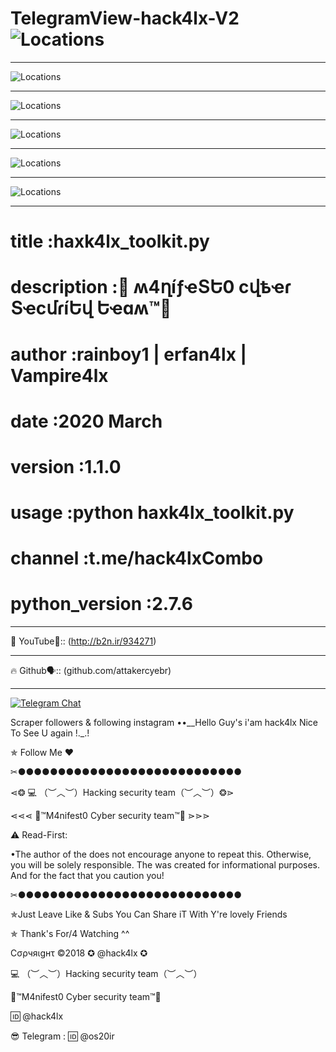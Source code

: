 # TelegramView-hack4lx-V2![Locations](https://github.com/attakercyebr/haxk4lx_toolkit/blob/master/levlogo.png) 

**********************************************************

![Locations](https://github.com/attakercyebr/haxk4lx_toolkit/blob/master/hack4l1x.png) 

**********************************************************
![Locations](https://github.com/attakercyebr/haxk4lx_toolkit/blob/master/hack4lx.png) 

**********************************************************

![Locations](https://github.com/attakercyebr/haxk4lx_toolkit/blob/master/hack4lx2.png) 

**********************************************************

![Locations](https://github.com/attakercyebr/haxk4lx_toolkit/blob/master/hack4lx3.png) 

**********************************************************
![Locations](https://github.com/attakercyebr/haxk4lx_toolkit/blob/master/hack4lx4.png) 

**********************************************************
# title           :haxk4lx_toolkit.py
# description     :👊 ʍ4ղíƒҽՏԵ0 ϲվҍҽɾ ՏҽϲմɾíԵվ Եҽɑʍ™💪
# author          :rainboy1 | erfan4lx | Vampire4lx
# date            :2020 March
# version         :1.1.0
# usage           :python haxk4lx_toolkit.py
# channel          :t.me/hack4lxCombo
# python_version  :2.7.6

**********************************************************

🦠 YouTube👣:: (http://b2n.ir/934271)
**********************************************************

🔥 Github🗣:: (github.com/attakercyebr)
**********************************************************

[![Telegram Chat](https://img.shields.io/badge/chat%20on-Telegram-blue.svg)](https://t.me/hack4lx)

Scraper followers & following instagram ••__Hello Guy's i'am hack4lx Nice To See U again !._.!

✯ Follow Me ♥

✂●●●●●●●●●●●●●●●●●●●●●●●●●●●●

⋖❂ 💻 （︶︿︶）Hacking security team（︶︿︶）❂⋗

⋖⋖⋖ 💢™M4nifest0 Cyber security team™💢 ⋗⋗⋗

⚠️ Read-First:

•The author of the does not encourage anyone to repeat this. Otherwise, you will be solely responsible. The was created for informational purposes. And for the fact that you caution you!

✂●●●●●●●●●●●●●●●●●●●●●●●●●●●●

✯Just Leave Like & Subs You Can Share iT With Y're lovely Friends

✯ Thank's For/4 Watching ^^

Cσρчяιgнτ ©2018 ✪ @hack4lx ✪

💻 （︶︿︶）Hacking security team（︶︿︶）

💢™M4nifest0 Cyber security team™💢

🆔 @hack4lx

😎 Telegram : 🆔 @os20ir




